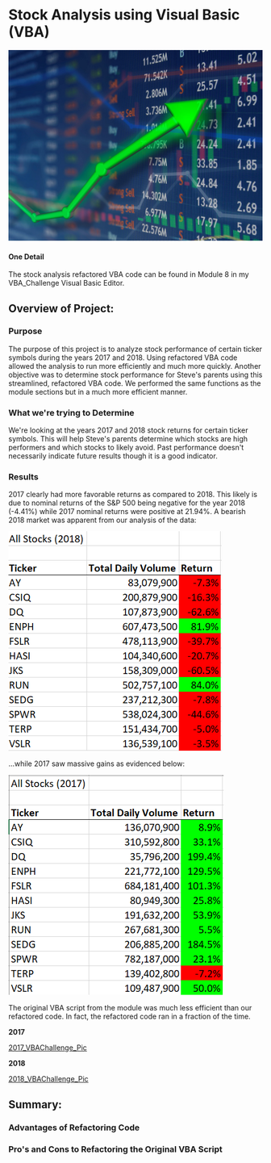 # Stock Analysis using Visual Basic (VBA)

![Stock_Arrow](https://raw.githubusercontent.com/JonathanBrown003/stock-analysis/main/Resources/Stock_Arrow.png)

#### One Detail
The stock analysis refactored VBA code can be found in Module 8 in my VBA_Challenge Visual Basic Editor. 

## Overview of Project: 

### Purpose
The purpose of this project is to analyze stock performance of certain ticker symbols during the years 2017 and 2018. Using refactored VBA code allowed the analysis to run more efficiently and much more quickly. Another objective was to determine stock performance for Steve's parents using this streamlined, refactored VBA code. We performed the same functions as the module sections but in a much more efficient manner. 

### What we're trying to Determine
We're looking at the years 2017 and 2018 stock returns for certain ticker symbols. This will help Steve's parents determine which stocks are high performers and which stocks to likely avoid. Past performance doesn't necessarily indicate future results though it is a good indicator. 

### Results
2017 clearly had more favorable returns as compared to 2018. This likely is due to nominal returns of the S&P 500 being negative for the year 2018 (-4.41%) while 2017 nominal returns were positive at 21.94%. A bearish 2018 market was apparent from our analysis of the data:

![2018_Returns](https://raw.githubusercontent.com/JonathanBrown003/stock-analysis/main/Resources/2018_Returns.PNG)

...while 2017 saw massive gains as evidenced below:

![2017_Returns](https://raw.githubusercontent.com/JonathanBrown003/stock-analysis/main/Resources/2017_Returns.PNG)

The original VBA script from the module was much less efficient than our refactored code. In fact, the refactored code ran in a fraction of the time.

**2017**

[2017_VBAChallenge_Pic](https://raw.githubusercontent.com/JonathanBrown003/stock-analysis/main/Resources/VBA_Challenge_2017.png)

**2018**

[2018_VBAChallenge_Pic](https://raw.githubusercontent.com/JonathanBrown003/stock-analysis/main/Resources/VBA_Challenge_2018.PNG)

## Summary:

### Advantages of Refactoring Code

### Pro's and Cons to Refactoring the Original VBA Script

